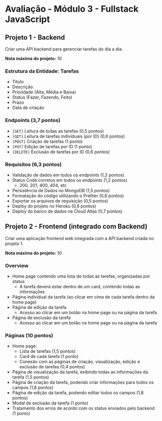 # Avaliação - Módulo 3 - Fullstack JavaScript

## Projeto 1 - Backend

Criar uma API backend para gerenciar tarefas do dia a dia.

**Nota máxima do projeto:** 10

### Estrutura da Entidade: Tarefas

- Título
- Descrição
- Prioridade (Alta, Média e Baixa)
- Status (Fazer, Fazendo, Feito)
- Prazo
- Data de criação

### Endpoints (3,7 pontos)

- `[GET]` Leitura de todas as tarefas (0,5 pontos)
- `[GET]` Leitura de tarefas individuais (por ID) (0,6 pontos)
- `[POST]` Criação de tarefas (1 ponto)
- `[PUT]` Edição de tarefas por ID (1 ponto)
- `[DELETE]` Exclusão de tarefas por ID (0,6 pontos)

### Requisitos (6,3 pontos)

- Validação de dados em todos os endpoints (1,2 pontos)
- Status Code corretos em todos os endpoints (1,2 pontos)
  - 200, 201, 400, 404, etc
- Persistência de Dados no MongoDB (1,5 pontos)
- Formatação do código utilizando o Prettier (0,6 pontos)
- Exportar os arquivos de requisição (0,5 pontos)
- Deploy do projeto no Heroku (0,6 pontos)
- Deploy do banco de dados na Cloud Atlas (0,7 pontos)

## Projeto 2 - Frontend (integrado com Backend)

Criar uma aplicação frontend web integrada com a API backend criada no projeto 1.

**Nota máxima do projeto:** 10

### Overview

- Home page contendo uma lista de todas as tarefas, organizadas por status
  - A tarefa deverá estar dentro de um card, contendo todas as informações
- Página individual da tarefa (ao clicar em cima de cada tarefa dentro da home page)
- Página de edição da tarefa
  - Acesso ao clicar em um botão na home page ou na página da tarefa
- Página de exclusão da tarefa
  - Acesso ao clicar em um botão na home page ou na página da tarefa

### Páginas (10 pontos)

- Home page:
  - Lista de tarefas (1,5 pontos)
  - Card de cada tarefa (1 ponto)
  - Conexão com as páginas de criação, visualização, edição e exclusão de tarefas (0,4 pontos)
- Página de visualização da tarefa, exibindo todas as informações da tarefa (1,5 pontos)
- Página de criação da tarefa, podendo criar informações para todos os campos (1,8 pontos)
- Página de edição da tarefa, podendo editar todos os campos (1,8 pontos)
- Modal de exclusão da tarefa (1 ponto)
- Tratamento dos erros de acordo com os status enviados pelo backend (1 ponto)